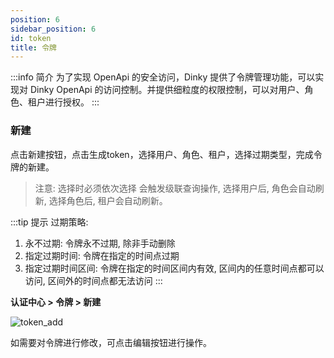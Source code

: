 ```yaml
---
position: 6
sidebar_position: 6
id: token
title: 令牌
---
```


:::info 简介
为了实现 OpenApi 的安全访问，Dinky 提供了令牌管理功能，可以实现对 Dinky OpenApi 的访问控制。并提供细粒度的权限控制，可以对用户、角色、租户进行授权。
:::

### 新建
点击新建按钮，点击生成token，选择用户、角色、租户，选择过期类型，完成令牌的新建。

> 注意: 选择时必须依次选择 会触发级联查询操作, 选择用户后, 角色会自动刷新, 选择角色后, 租户会自动刷新。

:::tip 提示
过期策略:
1. 永不过期: 令牌永不过期, 除非手动删除
2. 指定过期时间: 令牌在指定的时间点过期
3. 指定过期时间区间: 令牌在指定的时间区间内有效, 区间内的任意时间点都可以访问, 区间外的时间点都无法访问
:::


**认证中心 > 令牌 > 新建**

![token_add](http://pic.dinky.org.cn/dinky/docs/test/token_add.png)

如需要对令牌进行修改，可点击编辑按钮进行操作。

